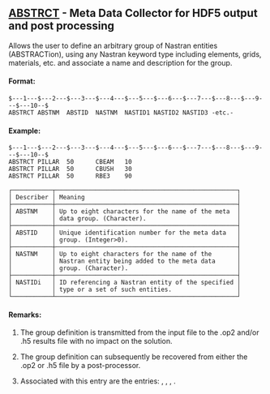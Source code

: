## [ABSTRCT](https://help.hexagonmi.com/bundle/MSC_Nastran_2022.4/page/Nastran_Combined_Book/qrg/bulkab/TOC.ABSTRCT.xhtml) - Meta Data Collector for HDF5 output and post processing

Allows the user to define an arbitrary group of Nastran entities (ABSTRACTion), using any Nastran keyword type including elements, grids, materials, etc. and associate a name and description for the group.

#### Format:

```nastran
$---1---$---2---$---3---$---4---$---5---$---6---$---7---$---8---$---9---$---10--$
ABSTRCT ABSTNM  ABSTID  NASTNM  NASTID1 NASTID2 NASTID3 -etc.-                  
```
#### Example:

```nastran
$---1---$---2---$---3---$---4---$---5---$---6---$---7---$---8---$---9---$---10--$
ABSTRCT PILLAR  50      CBEAM   10                                              
ABSTRCT PILLAR  50      CBUSH   30                                              
ABSTRCT PILLAR  50      RBE3    90                                              
```
```text
┌───────────┬──────────────────────────────────────────────────┐
│ Describer │ Meaning                                          │
├───────────┼──────────────────────────────────────────────────┤
│ ABSTNM    │ Up to eight characters for the name of the meta  │
│           │ data group. (Character).                         │
├───────────┼──────────────────────────────────────────────────┤
│ ABSTID    │ Unique identification number for the meta data   │
│           │ group. (Integer>0).                              │
├───────────┼──────────────────────────────────────────────────┤
│ NASTNM    │ Up to eight characters for the name of the       │
│           │ Nastran entity being added to the meta data      │
│           │ group. (Character).                              │
├───────────┼──────────────────────────────────────────────────┤
│ NASTIDi   │ ID referencing a Nastran entity of the specified │
│           │ type or a set of such entities.                  │
└───────────┴──────────────────────────────────────────────────┘
```
#### Remarks:

1. The group definition is transmitted from the input file to the .op2 and/or .h5 results file with no impact on the solution.

2. The group definition can subsequently be recovered from either the .op2 or .h5 file by a post-processor.

3. Associated with this entry are the entries:  ,  ,  ,  .

